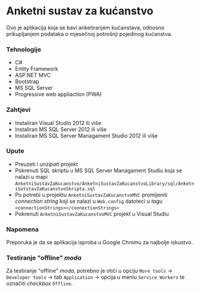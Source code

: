 # Anketni sustav za kućanstvo
Ovo je aplikacija koja se bavi anketiranjem kućanstava, odnosno prikupljanjem podataka o mjesečnoj potrošnji pojedinog kućanstva.

### Tehnologije
* C#
* Entity Framework
* ASP.NET MVC
* Bootstrap
* MS SQL Server
* Progressive web appliaction (PWA)

### Zahtjevi
* Instaliran Visual Studio 2012 ili više
* Instaliran MS SQL Server 2012 ili više
* Instaliran MS SQL Server Managament Studio 2012 ili više

### Upute
* Preuzeti i *unzipati* projekt
* Pokrenuti SQL skriptu u MS SQL Server Managament Studiu koja se nalazi u mapi `AnketniSustavZaKucanstvo/AnketniSustavZaKucanstvoLibrary/sql/AnketniSutstavZaKucanstvoSkripta.sql`
* Po potrebi u projektu `AnketniSustavZaKucanstvoMVC` promijeniti *connection string* koji se nalazi u `Web.config` datoteci u *tagu* `<connectionStrings></connectionStrings>`
* Pokrenuti `AnketniSustavZaKucanstvoMVC` projekt u Visual Studiu

### Napomena
Preporuka je da se aplikacija isproba u Google Chromu za najbolje iskustvo.

### Testiranje "offline" *moda*
Za testiranje "offline" *moda*, potrebno je otići u opciju `More tools` -> `Developer tools` -> tab `Application` -> opcija u meniu `Service Workers` te označiti *checkbox* `Offline`.